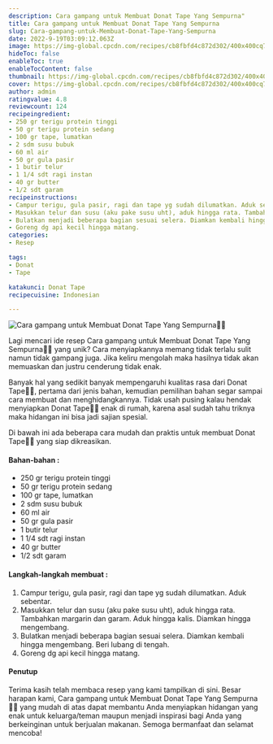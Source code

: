 ```yaml
---
description: Cara gampang untuk Membuat Donat Tape Yang Sempurna"
title: Cara gampang untuk Membuat Donat Tape Yang Sempurna
slug: Cara-gampang-untuk-Membuat-Donat-Tape-Yang-Sempurna
date: 2022-9-19T03:09:12.063Z
image: https://img-global.cpcdn.com/recipes/cb8fbfd4c872d302/400x400cq70/photo.jpg
hideToc: false
enableToc: true
enableTocContent: false
thumbnail: https://img-global.cpcdn.com/recipes/cb8fbfd4c872d302/400x400cq70/photo.jpg
cover: https://img-global.cpcdn.com/recipes/cb8fbfd4c872d302/400x400cq70/photo.jpg
author: admin
ratingvalue: 4.8
reviewcount: 124
recipeingredient:
- 250 gr terigu protein tinggi
- 50 gr terigu protein sedang
- 100 gr tape, lumatkan
- 2 sdm susu bubuk
- 60 ml air
- 50 gr gula pasir
- 1 butir telur
- 1 1/4 sdt ragi instan
- 40 gr butter
- 1/2 sdt garam
recipeinstructions:
- Campur terigu, gula pasir, ragi dan tape yg sudah dilumatkan. Aduk sebentar.
- Masukkan telur dan susu (aku pake susu uht), aduk hingga rata. Tambahkan margarin dan garam. Aduk hingga kalis. Diamkan hingga mengembang.
- Bulatkan menjadi beberapa bagian sesuai selera. Diamkan kembali hingga mengembang. Beri lubang di tengah.
- Goreng dg api kecil hingga matang.
categories:
- Resep

tags:
- Donat
- Tape

katakunci: Donat Tape
recipecuisine: Indonesian

---
```


![Cara gampang untuk Membuat Donat Tape Yang Sempurna👩‍🍳](https://img-global.cpcdn.com/recipes/cb8fbfd4c872d302/400x400cq70/photo.jpg)

Lagi mencari ide resep Cara gampang untuk Membuat Donat Tape Yang Sempurna👩‍🍳 yang unik? Cara menyiapkannya memang tidak terlalu sulit namun tidak gampang juga. Jika keliru mengolah maka hasilnya tidak akan memuaskan dan justru cenderung tidak enak.

Banyak hal yang sedikit banyak mempengaruhi kualitas rasa dari Donat Tape👩‍🍳, pertama dari jenis bahan, kemudian pemilihan bahan segar sampai cara membuat dan menghidangkannya. Tidak usah pusing kalau hendak menyiapkan Donat Tape👩‍🍳 enak di rumah, karena asal sudah tahu triknya maka hidangan ini bisa jadi sajian spesial.

Di bawah ini ada beberapa cara mudah dan praktis untuk membuat Donat Tape👩‍🍳 yang siap dikreasikan.

<!--inarticleads1-->

#### Bahan-bahan :

- 250 gr terigu protein tinggi
- 50 gr terigu protein sedang
- 100 gr tape, lumatkan
- 2 sdm susu bubuk
- 60 ml air
- 50 gr gula pasir
- 1 butir telur
- 1 1/4 sdt ragi instan
- 40 gr butter
- 1/2 sdt garam

<!--inarticleads2-->

#### Langkah-langkah membuat :

1. Campur terigu, gula pasir, ragi dan tape yg sudah dilumatkan. Aduk sebentar.
1. Masukkan telur dan susu (aku pake susu uht), aduk hingga rata. Tambahkan margarin dan garam. Aduk hingga kalis. Diamkan hingga mengembang.
1. Bulatkan menjadi beberapa bagian sesuai selera. Diamkan kembali hingga mengembang. Beri lubang di tengah.
1. Goreng dg api kecil hingga matang.

#### Penutup

Terima kasih telah membaca resep yang kami tampilkan di sini. Besar harapan kami, Cara gampang untuk Membuat Donat Tape Yang Sempurna👩‍🍳 yang mudah di atas dapat membantu Anda menyiapkan hidangan yang enak untuk keluarga/teman maupun menjadi inspirasi bagi Anda yang berkeinginan untuk berjualan makanan. Semoga bermanfaat dan selamat mencoba!